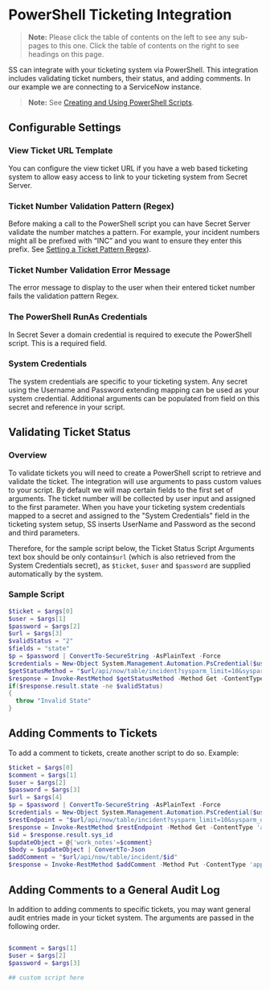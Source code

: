 [title]: # "PowerShell Ticketing Integration"
[tags]: # "PowerShell,ticketing"
[priority]: # "1000"

# PowerShell Ticketing Integration

> **Note:** Please click the table of contents on the left to see any sub-pages to this one. Click the table of contents on the right to see headings on this page.

SS can integrate with your ticketing system via PowerShell. This integration includes validating ticket numbers, their status, and adding comments. In our example we are connecting to a ServiceNow instance.

> **Note:** See [Creating and Using PowerShell Scripts](https://updates.thycotic.net/links.ashx?SecretServerPowerShellKB).

## Configurable Settings

### View Ticket URL Template

You can configure the view ticket URL if you have a web based ticketing system to allow easy access to link to your ticketing system from Secret Server.

### Ticket Number Validation Pattern (Regex)

Before making a call to the PowerShell script you can have Secret Server validate the number matches a pattern. For example, your incident numbers might all be prefixed with “INC” and you want to ensure they enter this prefix. See [Setting a Ticket Pattern Regex](../index.md#setting-a-ticket-pattern-regex)).

### Ticket Number Validation Error Message

The error message to display to the user when their entered ticket number fails the validation pattern Regex.

### The PowerShell RunAs Credentials

In Secret Sever a domain credential is required to execute the PowerShell script. This is a required field.

### System Credentials

The system credentials are specific to your ticketing system. Any secret using the Username and Password extending mapping can be used as your system credential. Additional arguments can be populated from field on this secret and reference in your script.

## Validating Ticket Status

### Overview

To validate tickets you will need to create a PowerShell script to retrieve and validate the ticket. The integration will use arguments to pass custom values to your script. By default we will map certain fields to the first set of arguments. The ticket number will be collected by user input and assigned to the first parameter. When you have your ticketing system credentials mapped to a secret and assigned to the "System Credentials" field in the ticketing system setup, SS inserts UserName and Password as the second and third parameters.

Therefore, for the sample script below, the Ticket Status Script Arguments text box should be only contain`$url` (which is also retrieved from the System Credentials secret), as `$ticket`, `$user` and `$password` are supplied automatically by the system.

### Sample Script

``` powershell
$ticket = $args[0]
$user = $args[1]
$password = $args[2]
$url = $args[3]
$validStatus = "2"
$fields = "state"
$p = $password | ConvertTo-SecureString -AsPlainText -Force
$credentials = New-Object System.Management.Automation.PsCredential($user,$p)
$getStatusMethod = "$url/api/now/table/incident?sysparm_limit=10&sysparm_query=number=$ticket&sysparm_display_value=&sysparm_fields=$fields"
$response = Invoke-RestMethod $getStatusMethod -Method Get -ContentType 'application/json' -Credential $credentials
if($response.result.state -ne $validStatus)
{
  throw "Invalid State"
}
```

## Adding Comments to Tickets

To add a comment to tickets, create another script to do so. Example:

```powershell
$ticket = $args[0]
$comment = $args[1]
$user = $args[2]
$password = $args[3]
$url = $args[4]
$p = $password | ConvertTo-SecureString -AsPlainText -Force
$credentials = New-Object System.Management.Automation.PsCredential($user,$p)
$restEndpoint = "$url/api/now/table/incident?sysparm_limit=10&sysparm_query=number=$ticket&sysparm_display_value=&sysparm_fields=sys_id"
$response = Invoke-RestMethod $restEndpoint -Method Get -ContentType 'application/json' -Credential $credentials
$id = $response.result.sys_id
$updateObject = @{'work_notes'=$comment}
$body = $updateObject | ConvertTo-Json
$addComment = "$url/api/now/table/incident/$id"
$response = Invoke-RestMethod $addComment -Method Put -ContentType 'application/json' -Credential $credentials -Body $body
```

## Adding Comments to a General Audit Log

In addition to adding comments to specific tickets, you may want general audit entries made in your ticket system. The arguments are passed in the following order.

```powershell

$comment = $args[1]
$user = $args[2]
$password = $args[3]

## custom script here

```

